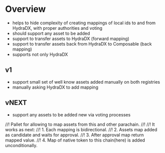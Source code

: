 

# Overview



- helps to hide complexity of creating mappings of local ids to and from HydraDX, with proper authorities and voting
- should support any asset to be added
- support to transfer assets to HydraDX (forward mapping)
- support to transfer assets back from HydraDX to Composable (back mapping)
- supports not only HydraDX

## v1

- support small set of well know assets added manually on both registries
- manually asking HydraDX to add mapping

## vNEXT

- support any assets to be added new via voting processes


//! Pallet for allowing to map assets from this and other parachain.
//!
//! It works as next:
//! 1. Each mapping is bidirectional.
//! 2. Assets map added as candidate and waits for approval.
//! 3. After approval map return mapped value.
//! 4. Map of native token to this chain(here) is added unconditionally.
